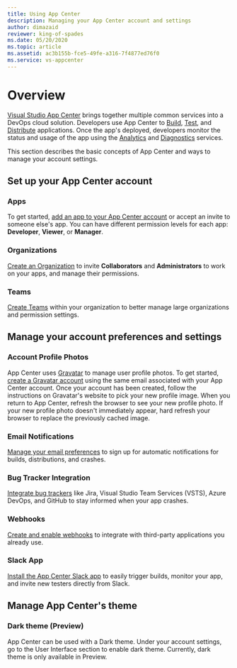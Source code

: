 ```yaml
---
title: Using App Center
description: Managing your App Center account and settings
author: dimazaid
reviewer: king-of-spades
ms.date: 05/20/2020
ms.topic: article
ms.assetid: ac3b155b-fce5-49fe-a316-7f4877ed76f0
ms.service: vs-appcenter
---
```


# Overview
[Visual Studio App Center](https://appcenter.ms/) brings together multiple common services into a DevOps cloud solution. Developers use App Center to [Build](~/build/index.md), [Test](~/test-cloud/index.md), and [Distribute](~/distribution/index.md) applications. Once the app's deployed, developers monitor the status and usage of the app using the [Analytics](~/analytics/index.md) and [Diagnostics](~/diagnostics/index.md) services.

This section describes the basic concepts of App Center and ways to manage your account settings.

## Set up your App Center account
### Apps
To get started, [add an app to your App Center account](~/dashboard/creating-and-managing-apps.md) or accept an invite to someone else's app. You can have different permission levels for each app: **Developer**, **Viewer**, or **Manager**.

### Organizations
[Create an Organization](~/dashboard/creating-and-managing-organizations.md) to invite **Collaborators** and **Administrators** to work on your apps, and manage their permissions.

### Teams
[Create Teams](~/dashboard/creating-and-managing-teams.md) within your organization to better manage large organizations and permission settings.

## Manage your account preferences and settings
### Account Profile Photos
App Center uses [Gravatar](https://gravatar.com/) to manage user profile photos. To get started, [create a Gravatar account](https://gravatar.com/) using the same email associated with your App Center account. Once your account has been created, follow the instructions on Gravatar's website to pick your new profile image. When you return to App Center, refresh the browser to see your new profile photo. If your new profile photo doesn't immediately appear, hard refresh your browser to replace the previously cached image.

### Email Notifications
[Manage your email preferences](~/dashboard/email-notifications/index.md) to sign up for automatic notifications for builds, distributions, and crashes.

### Bug Tracker Integration
[Integrate bug trackers](~/dashboard/bugtracker/index.md) like Jira, Visual Studio Team Services (VSTS), Azure DevOps, and GitHub to stay informed when your app crashes.

### Webhooks
[Create and enable webhooks](~/dashboard/webhooks/index.md) to integrate with third-party applications you already use.

### Slack App
[Install the App Center Slack app](~/dashboard/slack/index.md) to easily trigger builds, monitor your app, and invite new testers directly from Slack.

## Manage App Center's theme
### Dark theme (Preview)
App Center can be used with a Dark theme. Under your account settings, go to the User Interface section to enable dark theme. Currently, dark theme is only available in Preview.
